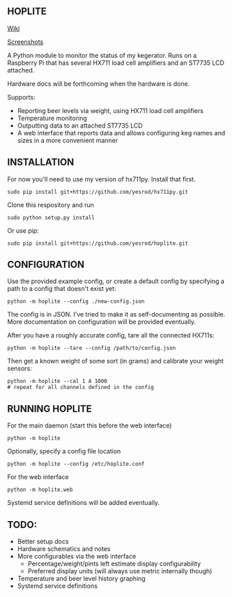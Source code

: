 HOPLITE
-------

[Wiki](https://github.com/yesrod/hoplite/wiki)

[Screenshots](https://github.com/yesrod/hoplite/wiki/Screenshots)

A Python module to monitor the status of my kegerator.  Runs on a Raspberry Pi
that has several HX711 load cell amplifiers and an ST7735 LCD attached.

Hardware docs will be forthcoming when the hardware is done.

Supports:
 * Reporting beer levels via weight, using HX711 load cell amplifiers
 * Temperature monitoring
 * Outputting data to an attached ST7735 LCD
 * A web interface that reports data and allows configuring keg names and 
   sizes in a more convenient manner

INSTALLATION
------------

For now you'll need to use my version of hx711py.  Install that first.

```
sudo pip install git+https://github.com/yesrod/hx711py.git
```

Clone this respository and run
```
sudo python setup.py install
```

Or use pip:
```
sudo pip install git+https://github.com/yesrod/hoplite.git
```

CONFIGURATION
-------------
Use the provided example config, or create a default config by specifying 
a path to a config that doesn't exist yet:
```
python -m hoplite --config ./new-config.json
```

The config is in JSON.  I've tried to make it as self-documenting as possible.
More documentation on configuration will be provided eventually.

After you have a roughly accurate config, tare all the connected HX711s:
```
python -m hoplite --tare --config /path/to/config.json
```

Then get a known weight of some sort (in grams) and calibrate your weight 
sensors:
```
python -m hoplite --cal 1 A 1000
# repeat for all channels defined in the config
```

RUNNING HOPLITE
---------------

For the main daemon (start this before the web interface)
```
python -m hoplite
```

Optionally, specify a config file location
```
python -m hoplite --config /etc/hoplite.conf
```

For the web interface
```
python -m hoplite.web
```

Systemd service definitions will be added eventually.

TODO:
-----
 * Better setup docs
 * Hardware schematics and notes
 * More configurables via the web interface
   * Percentage/weight/pints left estimate display configurability
   * Preferred display units (will always use metric internally though)
 * Temperature and beer level history graphing
 * Systemd service definitions
